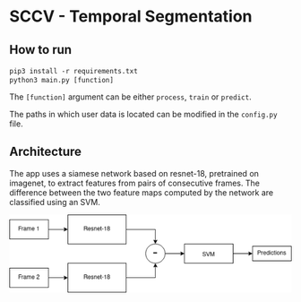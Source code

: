 #  SCCV - Temporal Segmentation

## How to run

```shell
pip3 install -r requirements.txt
python3 main.py [function]
```

The ```[function]``` argument can be either ```process```, ```train``` or ```predict```.

The paths in which user data is located can be modified in the ```config.py``` file.

## Architecture

The app uses a siamese network based on resnet-18, pretrained on imagenet, to extract features
from pairs of consecutive frames. The difference between the two feature maps computed
by the network are classified using an SVM.

![Architecture diagram](https://github.com/dragos-gaspar/TemporalSegmentation/blob/master/images/architecture.png?raw=true)